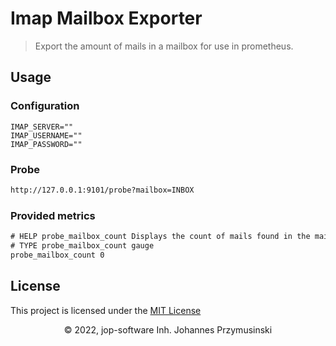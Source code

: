 # Imap Mailbox Exporter

> Export the amount of mails in a mailbox for use in prometheus.

## Usage

### Configuration

```dotenv
IMAP_SERVER=""
IMAP_USERNAME=""
IMAP_PASSWORD=""
```

### Probe

```txt
http://127.0.0.1:9101/probe?mailbox=INBOX
```

### Provided metrics

```txt
# HELP probe_mailbox_count Displays the count of mails found in the mailbox
# TYPE probe_mailbox_count gauge
probe_mailbox_count 0
```

## License

This project is licensed under the [MIT License](./LICENCE)

<div align="center">
    <span>&copy; 2022, jop-software Inh. Johannes Przymusinski</span>
</div>